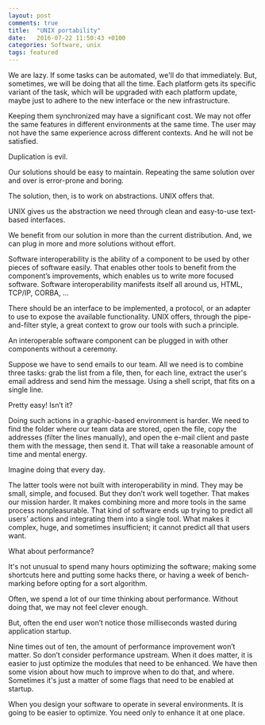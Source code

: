 ```yaml
---
layout: post
comments: true
title:  "UNIX portability"
date:   2016-07-22 11:50:43 +0100
categories: Software, unix
tags: featured
---
```


We are lazy.
If some tasks can be automated, we'll do that immediately.
But, sometimes, we will be doing that all the time.
Each platform gets its specific variant of the task,
which will be upgraded with each platform update, maybe just to adhere
to the new interface or the new infrastructure.

Keeping them synchronized may have a significant cost.
We may not offer the same features in different environments at the same time.
The user may not have the same experience across different contexts.
And he will not be satisfied.

Duplication is evil.

Our solutions should be easy to maintain.
Repeating the same solution over and over is error-prone and boring.

The solution, then, is to work on abstractions.
UNIX offers that.

UNIX gives us the abstraction we need through clean and easy-to-use text-based interfaces.

We benefit from our solution in more than the current distribution.
And, we can plug in more and more solutions without effort.

Software interoperability is the ability of a component to be used by other pieces of software easily.
That enables other tools to benefit from the component’s improvements, which enables us to write more focused software.
Software interoperability manifests itself all around us, HTML, TCP/IP, CORBA, …

There should be an interface to be implemented, a protocol, or an adapter to use to expose the available functionality.
UNIX offers, through the pipe-and-filter style, a great context to grow our tools with such a principle.

An interoperable software component can be plugged in with other components without a ceremony.

Suppose we have to send emails to our team.
All we need is to combine three tasks: grab the list from a file, then, for each line, extract the user's email address and send him the message.
Using a shell script, that fits on a single line.

Pretty easy! Isn’t it?

Doing such actions in a graphic-based environment is harder. We need to find the folder where our team data are stored, open the file, copy the addresses (filter the lines manually), and open the e-mail client and paste them with the message, then send it. That will take a reasonable amount of time and mental energy.

Imagine doing that every day.

The latter tools were not built with interoperability in mind. They may be small, simple, and focused. But they don’t work well together. That makes our mission harder. It makes combining more and more tools in the same process nonpleasurable.
That kind of software ends up trying to predict all users’ actions and integrating them into a single tool. What makes it complex, huge, and sometimes insufficient; it cannot predict all that users want.

What about performance?

It's not unusual to spend many hours optimizing the software;
making some shortcuts here and putting some hacks there,
or having a week of bench-marking before opting for a sort algorithm.

Often, we spend a lot of our time thinking about performance.
Without doing that, we may not feel clever enough.

But, often the end user won’t notice those milliseconds wasted during application startup.

Nine times out of ten, the amount of performance improvement won’t matter.
So don’t consider performance upstream.
When it does matter, it is easier to just optimize the modules that need to be enhanced. We have then some vision about how much to improve when to do that, and where.
Sometimes it's just a matter of some flags that need to be enabled at startup.

When you design your software to operate in several environments. It is going to be easier to optimize. You need only to enhance it at one place.
